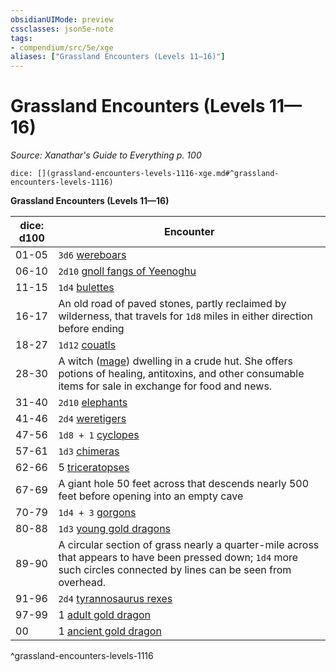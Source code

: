 ```yaml
---
obsidianUIMode: preview
cssclasses: json5e-note
tags:
- compendium/src/5e/xge
aliases: ["Grassland Encounters (Levels 11—16)"]
---
```

# Grassland Encounters (Levels 11—16)
*Source: Xanathar's Guide to Everything p. 100* 

`dice: [](grassland-encounters-levels-1116-xge.md#^grassland-encounters-levels-1116)`

**Grassland Encounters (Levels 11—16)**

| dice: d100 | Encounter |
|------------|-----------|
| 01-05 | `3d6` [wereboars](z_compendium/bestiary/humanoid/wereboar.md) |
| 06-10 | `2d10` [gnoll fangs of Yeenoghu](z_compendium/bestiary/fiend/gnoll-fang-of-yeenoghu.md) |
| 11-15 | `1d4` [bulettes](z_compendium/bestiary/monstrosity/bulette.md) |
| 16-17 | An old road of paved stones, partly reclaimed by wilderness, that travels for `1d8` miles in either direction before ending |
| 18-27 | `1d12` [couatls](z_compendium/bestiary/celestial/couatl.md) |
| 28-30 | A witch ([mage](z_compendium/bestiary/humanoid/mage.md)) dwelling in a crude hut. She offers potions of healing, antitoxins, and other consumable items for sale in exchange for food and news. |
| 31-40 | `2d10` [elephants](z_compendium/bestiary/beast/elephant.md) |
| 41-46 | `2d4` [weretigers](z_compendium/bestiary/humanoid/weretiger.md) |
| 47-56 | `1d8 + 1` [cyclopes](z_compendium/bestiary/giant/cyclops.md) |
| 57-61 | `1d3` [chimeras](z_compendium/bestiary/monstrosity/chimera.md) |
| 62-66 | 5 [triceratopses](z_compendium/bestiary/beast/triceratops.md) |
| 67-69 | A giant hole 50 feet across that descends nearly 500 feet before opening into an empty cave |
| 70-79 | `1d4 + 3` [gorgons](z_compendium/bestiary/monstrosity/gorgon.md) |
| 80-88 | `1d3` [young gold dragons](z_compendium/bestiary/dragon/young-gold-dragon.md) |
| 89-90 | A circular section of grass nearly a quarter-mile across that appears to have been pressed down; `1d4` more such circles connected by lines can be seen from overhead. |
| 91-96 | `2d4` [tyrannosaurus rexes](z_compendium/bestiary/beast/tyrannosaurus-rex.md) |
| 97-99 | 1 [adult gold dragon](z_compendium/bestiary/dragon/adult-gold-dragon.md) |
| 00 | 1 [ancient gold dragon](z_compendium/bestiary/dragon/ancient-gold-dragon.md) |
^grassland-encounters-levels-1116